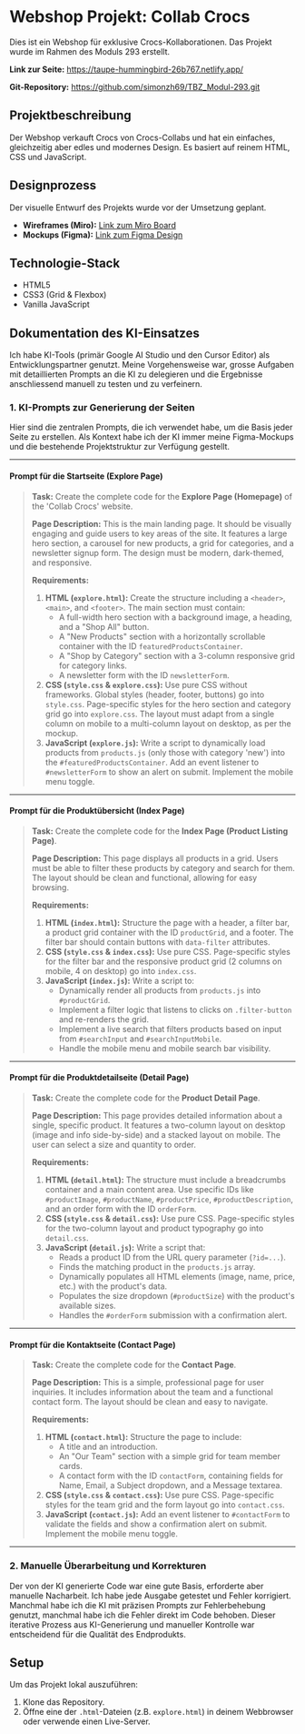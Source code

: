 # Webshop Projekt: Collab Crocs

Dies ist ein Webshop für exklusive Crocs-Kollaborationen. Das Projekt wurde im Rahmen des Moduls 293 erstellt.

**Link zur Seite:** https://taupe-hummingbird-26b767.netlify.app/

**Git-Repository:** https://github.com/simonzh69/TBZ_Modul-293.git

## Projektbeschreibung

Der Webshop verkauft Crocs von Crocs-Collabs und hat ein einfaches, gleichzeitig aber edles und modernes Design. Es basiert auf reinem HTML, CSS und JavaScript.  

## Designprozess

Der visuelle Entwurf des Projekts wurde vor der Umsetzung geplant.

-   **Wireframes (Miro):** [Link zum Miro Board](https://miro.com/welcomeonboard/S0JYUjA0dmszRUNtUmlkT2pwRENYeGtFeHVnMStXZHFBMEk0OEdPU3hvZ1A0UzlwS1pZUzNNUS9qa1VwTDM1ZXhNR2VOVkgyaWtsN0t1UW9IOWdyb1dHN2VnYXdrVXoxUG54UldHaXFTb3NwWlpOMlFEMjZuN1RweDBwWVV4dDdBS2NFMDFkcUNFSnM0d3FEN050ekl3PT0hdjE=?share_link_id=534214743377)
-   **Mockups (Figma):** [Link zum Figma Design](https://www.figma.com/design/1vWpDApHHGkOuF9Iku6xPI/M293-Projektauftrag?node-id=0-1&t=KZtsGPj0DVuU7qzX-1)

## Technologie-Stack

-   HTML5
-   CSS3 (Grid & Flexbox)
-   Vanilla JavaScript

## Dokumentation des KI-Einsatzes

Ich habe KI-Tools (primär Google AI Studio und den Cursor Editor) als Entwicklungspartner genutzt. Meine Vorgehensweise war, grosse Aufgaben mit detaillierten Prompts an die KI zu delegieren und die Ergebnisse anschliessend manuell zu testen und zu verfeinern.

### 1. KI-Prompts zur Generierung der Seiten

Hier sind die zentralen Prompts, die ich verwendet habe, um die Basis jeder Seite zu erstellen. Als Kontext habe ich der KI immer meine Figma-Mockups und die bestehende Projektstruktur zur Verfügung gestellt.

---

#### **Prompt für die Startseite (Explore Page)**

> **Task:** Create the complete code for the **Explore Page (Homepage)** of the 'Collab Crocs' website.
>
> **Page Description:** This is the main landing page. It should be visually engaging and guide users to key areas of the site. It features a large hero section, a carousel for new products, a grid for categories, and a newsletter signup form. The design must be modern, dark-themed, and responsive.
>
> **Requirements:**
> 1.  **HTML (`explore.html`):** Create the structure including a `<header>`, `<main>`, and `<footer>`. The main section must contain:
>     -   A full-width hero section with a background image, a heading, and a "Shop All" button.
>     -   A "New Products" section with a horizontally scrollable container with the ID `featuredProductsContainer`.
>     -   A "Shop by Category" section with a 3-column responsive grid for category links.
>     -   A newsletter form with the ID `newsletterForm`.
> 2.  **CSS (`style.css` & `explore.css`):** Use pure CSS without frameworks. Global styles (header, footer, buttons) go into `style.css`. Page-specific styles for the hero section and category grid go into `explore.css`. The layout must adapt from a single column on mobile to a multi-column layout on desktop, as per the mockup.
> 3.  **JavaScript (`explore.js`):** Write a script to dynamically load products from `products.js` (only those with category 'new') into the `#featuredProductsContainer`. Add an event listener to `#newsletterForm` to show an alert on submit. Implement the mobile menu toggle.

---

#### **Prompt für die Produktübersicht (Index Page)**

> **Task:** Create the complete code for the **Index Page (Product Listing Page)**.
>
> **Page Description:** This page displays all products in a grid. Users must be able to filter these products by category and search for them. The layout should be clean and functional, allowing for easy browsing.
>
> **Requirements:**
> 1.  **HTML (`index.html`):** Structure the page with a header, a filter bar, a product grid container with the ID `productGrid`, and a footer. The filter bar should contain buttons with `data-filter` attributes.
> 2.  **CSS (`style.css` & `index.css`):** Use pure CSS. Page-specific styles for the filter bar and the responsive product grid (2 columns on mobile, 4 on desktop) go into `index.css`.
> 3.  **JavaScript (`index.js`):** Write a script to:
>     -   Dynamically render all products from `products.js` into `#productGrid`.
>     -   Implement a filter logic that listens to clicks on `.filter-button` and re-renders the grid.
>     -   Implement a live search that filters products based on input from `#searchInput` and `#searchInputMobile`.
>     -   Handle the mobile menu and mobile search bar visibility.

---

#### **Prompt für die Produktdetailseite (Detail Page)**

> **Task:** Create the complete code for the **Product Detail Page**.
>
> **Page Description:** This page provides detailed information about a single, specific product. It features a two-column layout on desktop (image and info side-by-side) and a stacked layout on mobile. The user can select a size and quantity to order.
>
> **Requirements:**
> 1.  **HTML (`detail.html`):** The structure must include a breadcrumbs container and a main content area. Use specific IDs like `#productImage`, `#productName`, `#productPrice`, `#productDescription`, and an order form with the ID `orderForm`.
> 2.  **CSS (`style.css` & `detail.css`):** Use pure CSS. Page-specific styles for the two-column layout and product typography go into `detail.css`.
> 3.  **JavaScript (`detail.js`):** Write a script that:
>     -   Reads a product ID from the URL query parameter (`?id=...`).
>     -   Finds the matching product in the `products.js` array.
>     -   Dynamically populates all HTML elements (image, name, price, etc.) with the product's data.
>     -   Populates the size dropdown (`#productSize`) with the product's available sizes.
>     -   Handles the `#orderForm` submission with a confirmation alert.

---

#### **Prompt für die Kontaktseite (Contact Page)**

> **Task:** Create the complete code for the **Contact Page**.
>
> **Page Description:** This is a simple, professional page for user inquiries. It includes information about the team and a functional contact form. The layout should be clean and easy to navigate.
>
> **Requirements:**
> 1.  **HTML (`contact.html`):** Structure the page to include:
>     -   A title and an introduction.
>     -   An "Our Team" section with a simple grid for team member cards.
>     -   A contact form with the ID `contactForm`, containing fields for Name, Email, a Subject dropdown, and a Message textarea.
> 2.  **CSS (`style.css` & `contact.css`):** Use pure CSS. Page-specific styles for the team grid and the form layout go into `contact.css`.
> 3.  **JavaScript (`contact.js`):** Add an event listener to `#contactForm` to validate the fields and show a confirmation alert on submit. Implement the mobile menu toggle.

---

### 2. Manuelle Überarbeitung und Korrekturen

Der von der KI generierte Code war eine gute Basis, erforderte aber manuelle Nacharbeit. Ich habe jede Ausgabe getestet und Fehler korrigiert. Manchmal habe ich die KI mit präzisen Prompts zur Fehlerbehebung genutzt, manchmal habe ich die Fehler direkt im Code behoben. Dieser iterative Prozess aus KI-Generierung und manueller Kontrolle war entscheidend für die Qualität des Endprodukts.

## Setup

Um das Projekt lokal auszuführen:
1.  Klone das Repository.
2.  Öffne eine der `.html`-Dateien (z.B. `explore.html`) in deinem Webbrowser oder verwende einen Live-Server.
